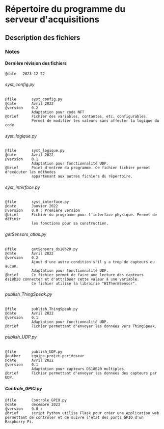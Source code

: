 # Répertoire du programme du serveur d'acquisitions

## Description des fichiers
### Notes
#### Dernière révision des fichiers
    @date   2023-12-22
###### syst_config.py
    @file       syst_config.py
    @date       Avril 2022
    @version    0.2
                Adaptation pour code NFT
    @brief      Fichier des variables, contantes, etc. configurables.
                Permet de modifier les valeurs sans affecter la logique du code.
###### syst_logique.py
    @file       syst_logique.py
    @date       Avril 2022
    @version    0.1
                Adaptation pour fonctionnalité UDP.
    @brief      Point d'entrée du programme. Ce fichier fichier permet d'exécuter les méthodes
                appartenant aux autres fichiers du répertoire.
###### syst_interface.py
    @file       syst_interface.py
    @date       Janvier 2022
    @version    0.0 : Première version
    @brief      Fichier du programme pour l'interface physique. Permet de définir
                les fonctions pour sa construction.
###### getSensors_atlas.py
    @file       getSensors_ds18b20.py
    @date       Avril 2022
    @version    0.2
                Ajout d'une autre condition s'il y a trop de capteurs ou aucun.
                Adaptation pour fonctionnalité UDP.
    @brief      Ce fichier permet de faire une lecture des capteurs ds18b20 connecter et d'attribuer cette valeur à une variable.
                Ce fichier utilise la librairie "W1ThermSensor".
###### publish_ThingSpeak.py
    @file       publish_ThingSpeak.py
    @date       Avril 2022
    @version    0.1
                Adaptation pour fonctionnalité UDP.
    @brief      Fichier permettant d'envoyer les données vers ThingSpeak.
###### publish_UDP.py
    @file       publish_UDP.py
    @author     equipe-projet-peridoseur
    @date       Avril 2022
    @version    0.1
                Adaptation pour capteurs DS18B20 multiples.
    @brief      Fichier permettant d'envoyer les données des capteurs par UDP.
##### Controle_GPIO.py
    @file       Controle_GPIO.py
    @date       decembre 2023
    @version    9.0 : 
    @brief      script Python utilise Flask pour créer une application web permettant de contrôler et de suivre l'état des ports GPIO d'un Raspberry Pi.